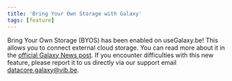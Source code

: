 ```yaml
---
title: 'Bring Your Own Storage with Galaxy'
tags: [feature]
---
```


Bring Your Own Storage (BYOS) has been enabled on useGalaxy.be! This allows you to connect external cloud storage. You can read more about it in the [official Galaxy News post](https://galaxyproject.org/news/2024-09-20-esg-byos-im/). 
If you encounter difficulties with this new feature, please report it to us directly via our support email [datacore.galaxy@vib.be](mailto:datacore.galaxy@vib.be).
